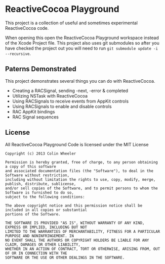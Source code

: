 # ReactiveCocoa Playground

This project is a collection of useful and sometimes experimental ReactiveCocoa code. 

When opening this open the ReactiveCocoa Playground workspace instead of the Xcode Project file. This project also uses git submodules so after you have checked the project out you will need to run `git submodule update -i --recursive`.

## Paterns Demonstrated

This project demonstrates several things you can do with ReactiveCocoa.

 * Creating a RACSignal, sending -next, -error & completed
 * Utilizing NSTask with ReactiveCocoa
 * Using RACSignals to receive events from AppKit controls
 * Using RACSignals to enable and disable controls
 * RAC AppKit bindings
 * RAC Signal sequences

## License

All ReactiveCocoa Playground Code is licensed under the MIT License

```
Copyright (c) 2013 Colin Wheeler

Permission is hereby granted, free of charge, to any person obtaining a copy of this software
and associated documentation files (the "Software"), to deal in the Software without restriction,
including without limitation the rights to use, copy, modify, merge, publish, distribute, sublicense,
and/or sell copies of the Software, and to permit persons to whom the Software is furnished to do so,
subject to the following conditions:

The above copyright notice and this permission notice shall be included in all copies or substantial 
portions of the Software.

THE SOFTWARE IS PROVIDED "AS IS", WITHOUT WARRANTY OF ANY KIND, EXPRESS OR IMPLIED, INCLUDING BUT NOT 
LIMITED TO THE WARRANTIES OF MERCHANTABILITY, FITNESS FOR A PARTICULAR PURPOSE AND NONINFRINGEMENT. IN
NO EVENT SHALL THE AUTHORS OR COPYRIGHT HOLDERS BE LIABLE FOR ANY CLAIM, DAMAGES OR OTHER LIABILITY, 
WHETHER IN AN ACTION OF CONTRACT, TORT OR OTHERWISE, ARISING FROM, OUT OF OR IN CONNECTION WITH THE 
SOFTWARE OR THE USE OR OTHER DEALINGS IN THE SOFTWARE.
```